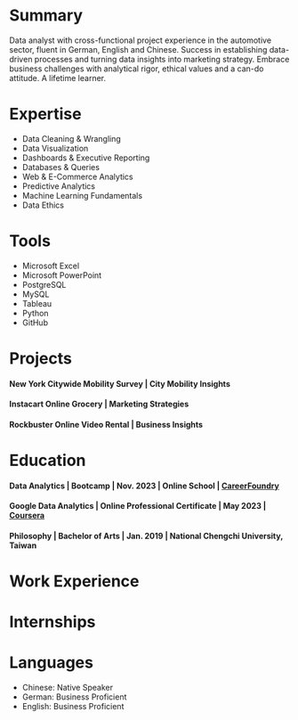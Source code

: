 # Summary
Data analyst with cross-functional project experience in the automotive sector, fluent in German, English and Chinese. Success in establishing data-driven processes and turning data insights into marketing strategy. Embrace business challenges with analytical rigor, ethical values and a can-do attitude. A lifetime learner.

# Expertise
- Data Cleaning & Wrangling
- Data Visualization
- Dashboards & Executive Reporting 
- Databases & Queries
- Web & E-Commerce Analytics
- Predictive Analytics
- Machine Learning Fundamentals 
- Data Ethics

# Tools
- Microsoft Excel
- Microsoft PowerPoint
- PostgreSQL
- MySQL
- Tableau
- Python
- GitHub

# Projects
#### New York Citywide Mobility Survey | City Mobility Insights
#### Instacart Online Grocery | Marketing Strategies
#### Rockbuster Online Video Rental | Business Insights 

# Education
#### Data Analytics | Bootcamp | Nov. 2023 | Online School | [CareerFoundry](https://careerfoundry.com/en/courses/become-a-data-analyst/)
#### Google Data Analytics | Online Professional Certificate | May 2023 | [Coursera](https://www.coursera.org/professional-certificates/google-data-analytics?)
#### Philosophy | Bachelor of Arts | Jan. 2019 | National Chengchi University, Taiwan

# Work Experience
# Internships
# Languages
- Chinese: Native Speaker
- German: Business Proficient 
- English: Business Proficient

